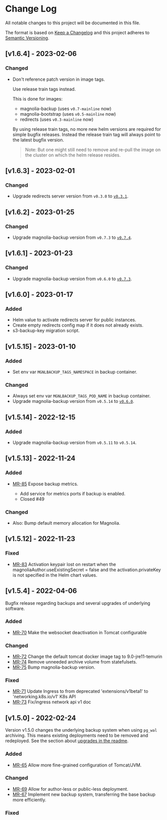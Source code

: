 # Change Log

All notable changes to this project will be documented in this file.

The format is based on [Keep a Changelog](http://keepachangelog.com/)
and this project adheres to [Semantic Versioning](http://semver.org/).

## [v1.6.4] - 2023-02-06

### Changed

* Don't reference patch version in image tags.

  Use release train tags instead.

  This is done for images:
  * magnolia-backup (uses `v0.7-mainline` now)
  * magnolia-bootstrap (uses `v0.5-mainline` now)
  * redirects (uses `v0.3-mainline` now)
  
  By using release train tags, no more new helm versions are required for simple
  bugfix releases. Instead the release train tag will always point to the latest
  bugfix version.

  > Note: But one might still need to remove and re-pull the image on the
  > cluster on which the helm release resides.

## [v1.6.3] - 2023-02-01

### Changed

* Upgrade redirects server version from `v0.3.0` to
  [`v0.3.1`](https://gitlab.com/mironet/redirects/-/blob/main/CHANGELOG.md#v031-2023-01-23).

## [v1.6.2] - 2023-01-25

### Changed

* Upgrade magnolia-backup version from `v0.7.3` to
  [`v0.7.4`](https://gitlab.com/mironet/magnolia-backup/-/blob/master/CHANGELOG.md#v074-2023-01-25).

## [v1.6.1] - 2023-01-23

### Changed

* Upgrade magnolia-backup version from `v0.6.0` to
  [`v0.7.3`](https://gitlab.com/mironet/magnolia-backup/-/blob/master/CHANGELOG.md#v073-2023-01-19).

## [v1.6.0] - 2023-01-17

### Added

- Helm value to activate redirects server for public instances.
- Create empty redirects config map if it does not already exists.
- s3-backup-key migration script.

## [v1.5.15] - 2023-01-10

### Added

* Set env var `MGNLBACKUP_TAGS_NAMESPACE` in backup container.

### Changed

* Always set env var `MGNLBACKUP_TAGS_POD_NAME` in backup container.
* Upgrade magnolia-backup version from `v0.5.14` to
  [`v0.6.0`](https://gitlab.com/mironet/magnolia-backup/-/blob/master/CHANGELOG.md#v060-2023-01-10).

## [v1.5.14] - 2022-12-15

### Added

* Upgrade magnolia-backup version from `v0.5.11` to `v0.5.14`.


## [v1.5.13] - 2022-11-24

### Added

- [MR-85](https://gitlab.com/mironet/magnolia-helm/-/merge_requests/85)
  Expose backup metrics.

  * Add service for metrics ports if backup is enabled.
  * Closed #49

### Changed

  * Also: Bump default memory allocation for Magnolia.

## [v1.5.12] - 2022-11-23

### Fixed

- [MR-83](https://gitlab.com/mironet/magnolia-helm/-/merge_requests/83)
  Activation keypair lost on restart when the magnoliaAuthor.useExistingSecret =
  false and the activation.privateKey is not specified in the Helm chart values.

## [v1.5.4] - 2022-04-06

Bugfix release regarding backups and several upgrades of underlying software.

### Added

- [MR-70](https://gitlab.com/mironet/magnolia-helm/-/merge_requests/70)
  Make the websocket deactivation in Tomcat configurable

### Changed

- [MR-72](https://gitlab.com/mironet/magnolia-helm/-/merge_requests/72)
  Change the default tomcat docker image tag to 9.0-jre11-temurin
- [MR-74](https://gitlab.com/mironet/magnolia-helm/-/merge_requests/74)
  Remove unneeded archive volume from statefulsets.
- [MR-75](https://gitlab.com/mironet/magnolia-helm/-/merge_requests/75)
  Bump magnolia-backup version.

### Fixed

- [MR-71](https://gitlab.com/mironet/magnolia-helm/-/merge_requests/71)
  Update Ingress to from deprecated 'extensions/v1beta1' to 'networking.k8s.io/v1' K8s API
- [MR-73](https://gitlab.com/mironet/magnolia-helm/-/merge_requests/73)
  Fix/ingress network api v1 doc

## [v1.5.0] - 2022-02-24

Version v1.5.0 changes the underlying backup system when using `pg_wal` archiving. This means existing deployments need to be removed and redeployed. See the section about [upgrades in the readme](https://gitlab.com/mironet/magnolia-helm/-/tree/master#upgrade).

### Added

- [MR-65](https://gitlab.com/mironet/magnolia-helm/-/merge_requests/65)
  Allow more fine-grained configuration of Tomcat/JVM.

### Changed

- [MR-69](https://gitlab.com/mironet/magnolia-helm/-/merge_requests/69)
  Allow for author-less or public-less deployment.
- [MR-67](https://gitlab.com/mironet/magnolia-helm/-/merge_requests/67)
  Implement new backup system, transferring the base backup more efficiently.

### Fixed
